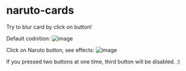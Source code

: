 # naruto-cards
Try to blur card by click on button!


Default codnition:
![image](https://user-images.githubusercontent.com/65328736/213261383-1eeffc2f-bf84-47ba-8a40-5a21dea1370e.png)

Click on Naruto button, see effects:
![image](https://user-images.githubusercontent.com/65328736/213261678-14087578-4b63-4c8a-ace2-cb2e753d46bc.png)

If you pressed two buttons at one time, third button will be disabled. :)

